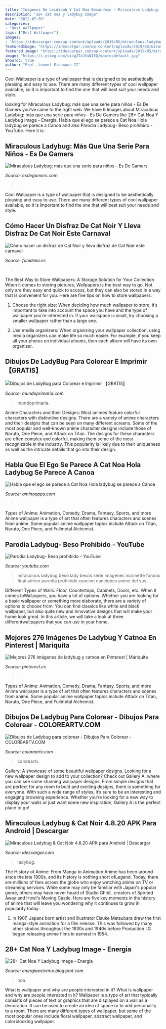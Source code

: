 ```yaml
---
title: "Imagenes De Leidibob Y Cat Noa Besandose ~ Miraculous Ladybug: Más Que Una Serie Para Niños"
description: "28+ cat noa y ladybug image"
date: "2022-07-09"
categories:
- "Best Wallpaper"
tags: ["Best Wallpaper"]
images:
- "https://idescargar.com/wp-content/uploads/2019/05/miraculous-ladybug-cat-noir_0.jpg"
featuredImage: "https://idescargar.com/wp-content/uploads/2019/05/miraculous-ladybug-cat-noir_0.jpg"
featured_image: "https://idescargar.com/wp-content/uploads/2019/05/miraculous-ladybug-cat-noir_0.jpg"
image: "https://i.ytimg.com/vi/gJTxJVxNIEQ/maxresdefault.jpg"
ShowToc: true
author: "Prof. Leonel Eichmann II"
---
```



Cool Wallpaper is a type of wallpaper that is designed to be aesthetically pleasing and easy to use. There are many different types of cool wallpaper available, so it is important to find the one that will best suit your needs and style.

	

		
looking for Miraculous Ladybug: más que una serie para niños - Es De Gamers you've came to the right web. We have 9 Images about Miraculous Ladybug: más que una serie para niños - Es De Gamers like 28+ Cat Noa Y Ladybug Image - Energia, Habla que el ego se parece a Cat Noa Hola ladybug se parece a Canoa and also Parodia Ladybug- Beso prohibido - YouTube. Here it is:
		
    
## Miraculous Ladybug: Más Que Una Serie Para Niños - Es De Gamers

<img loading=lazy src="https://esdegamers.com/wp-content/uploads/2020/06/3a0ccbb3-2f98-4162-8933-f4df7059d043_840301_TABLET_LANDSCAPE_LARGE_16_9.jpg" onerror="this.onerror=null;this.src='https://tse4.mm.bing.net/th?id=OIP._nQZ-VRNg_sjDqrSYPI__wHaEK&amp;pid=15.1';" alt="Miraculous Ladybug: más que una serie para niños - Es De Gamers">

_Source: esdegamers.com_

>. 

	

Cool Wallpaper is a type of wallpaper that is designed to be aesthetically pleasing and easy to use. There are many different types of cool wallpaper available, so it is important to find the one that will best suit your needs and style.

    
## Cómo Hacer Un Disfraz De Cat Noir Y Lleva Disfraz De Cat Noir Este Carnaval

<img loading=lazy src="https://www.funidelia.es/blog/wp-content/uploads/2017/01/Cat-Noir-1.jpg" onerror="this.onerror=null;this.src='https://tse3.mm.bing.net/th?id=OIP.PQttbYyoP3b6f06eeXLa1wHaE7&amp;pid=15.1';" alt="Cómo hacer un disfraz de Cat Noir y lleva disfraz de Cat Noir este carnaval">

_Source: funidelia.es_

>. 

	

The Best Way to Store Wallpapers: A Storage Solution for Your Collection
When it comes to storing pictures, Wallpapers is the best way to go. Not only are they easy and quick to access, but they can also be stored in a way that is convenient for you. Here are five tips on how to store wallpapers:
1) Choose the right size: When deciding how much wallpaper to store, it’s important to take into account the space you have and the type of wallpaper you’re interested in. If your wallspace is small, try choosing a smaller wallpaper rather than a large one.

2) Use media organizers: When organizing your wallpaper collection, using media organizers can make life so much easier. For example, if you keep all your photos on individual albums, then each album will have its own organizer.

    
## Dibujos De LadyBug Para Colorear E Imprimir 【GRATIS】

<img loading=lazy src="https://www.mundoprimaria.com/wp-content/uploads/2019/07/dibujos-ladybug-cat-noir-para-colorear.jpg" onerror="this.onerror=null;this.src='https://tse3.mm.bing.net/th?id=OIP.G3VmKoCIgfMlkiLnlvuXyAHaFP&amp;pid=15.1';" alt="Dibujos de LadyBug para Colorear e Imprimir 【GRATIS】">

_Source: mundoprimaria.com_

>mundoprimaria. 

	

Anime Characters and their Designs: Most animes feature colorful characters with distinctive designs.
There are a variety of anime characters and their designs that can be seen on many different screens. Some of the most popular and well-known anime character designs include those of Naruto, One Piece, and Attack on Titan. The designs for these characters are often complex and colorful, making them some of the most recognizable in the industry. This popularity is likely due to their uniqueness as well as the intricate details that go into their design.

    
## Habla Que El Ego Se Parece A Cat Noa Hola Ladybug Se Parece A Canoa

<img loading=lazy src="http://pm1.narvii.com/6546/08a88da30095db70ef2269bc618594f54d780ec3_00.jpg" onerror="this.onerror=null;this.src='https://tse1.mm.bing.net/th?id=OIP.G5cVKMnSREeaq8RzlbDq1AHaEV&amp;pid=15.1';" alt="Habla que el ego se parece a Cat Noa Hola ladybug se parece a Canoa">

_Source: aminoapps.com_

>. 

	

Types of Anime: Animation, Comedy, Drama, Fantasy, Sports, and more
Anime wallpaper is a type of art that often features characters and scenes from anime. Some popular anime wallpaper topics include Attack on Titan, Naruto, One Piece, and Fullmetal Alchemist.

    
## Parodia Ladybug- Beso Prohibido - YouTube

<img loading=lazy src="https://i.ytimg.com/vi/Girkx6kFvhc/hqdefault.jpg" onerror="this.onerror=null;this.src='https://tse1.mm.bing.net/th?id=OIP.Zslp7qry4PiwaeylJmbOQwHaFj&amp;pid=15.1';" alt="Parodia Ladybug- Beso prohibido - YouTube">

_Source: youtube.com_

>miraculous ladybug beso lady besos serie imágenes marinette fondos final adrien parodia prohibido cancion canciones anime del sus. 

	

Different Types of Walls: Floor, Countertops, Cabinets, Doors, etc.
When it comes toWallpapers, you have a lot of options. Whether you are looking for a basic wallpaper or something more elaborate, there are a variety of options to choose from. You can find classics like white and black wallpaper, but also quite new and innovative designs that will make your home look great. In this article, we will take a look at three differentwallpapers that you can use in your home.

    
## Mejores 276 Imágenes De Ladybug Y Catnoa En Pinterest | Mariquita

<img loading=lazy src="https://i.pinimg.com/736x/29/27/18/29271899e24840b65e7795e824209b13--nickelodeon-nori.jpg" onerror="this.onerror=null;this.src='https://tse3.mm.bing.net/th?id=OIP.YwEBwIDQLWDJ_fnGqYXRVwHaH1&amp;pid=15.1';" alt="Mejores 276 imágenes de ladybug y catnoa en Pinterest | Mariquita">

_Source: pinterest.es_

>. 

	

Types of Anime: Animation, Comedy, Drama, Fantasy, Sports, and more
Anime wallpaper is a type of art that often features characters and scenes from anime. Some popular anime wallpaper topics include Attack on Titan, Naruto, One Piece, and Fullmetal Alchemist.

    
## Dibujos De Ladybug Para Colorear - Dibujos Para Colorear - COLOREARTV.COM

<img loading=lazy src="https://coloreartv.com/wp-content/uploads/2019/02/ladybug-1024x576.jpeg" onerror="this.onerror=null;this.src='https://tse3.mm.bing.net/th?id=OIP.fyF9RoonjZt8PCugOejyiwHaEK&amp;pid=15.1';" alt="Dibujos de Ladybug para colorear - Dibujos Para Colorear - COLOREARTV.COM">

_Source: coloreartv.com_

>coloreartv. 

	

Gallery: A showcase of some beautiful wallpaper designs.
Looking for a new wallpaper design to add to your collection? Check out Gallery A, where you can see some stunning wallpaper designs. From simple designs that are perfect for any room to bold and exciting designs, there is something for everyone. With such a wide range of styles, it’s sure to be an interesting and engaging browsing experience. Whether you’re looking for a new way to display your walls or just want some new inspiration, Gallery A is the perfect place to go!





	
	
    
## Miraculous Ladybug &amp; Cat Noir 4.8.20 APK Para Android | Descargar

<img loading=lazy src="https://idescargar.com/wp-content/uploads/2019/05/miraculous-ladybug-cat-noir_0.jpg" onerror="this.onerror=null;this.src='https://tse2.mm.bing.net/th?id=OIP.uZaQ5gfa9wXd3UjCHrhzmAAAAA&amp;pid=15.1';" alt="Miraculous Ladybug &amp; Cat Noir 4.8.20 APK para Android | Descargar">

_Source: idescargar.com_

>ladybug. 

	

The History of Anime: From Manga to Animation
Anime has been around since the late 1800s, and its history is nothing short ofLegend. Today, there are millions of fans across the globe who enjoy watching anime on TV or streaming services. While some may only be familiar with Japan's popular genre, others may have never heard of Studio Ghibli, creators of Spirited Away and Howl's Moving Castle. Here are five key moments in the history of anime that will leave you wondering why it continues to grow in popularity today:
1) In 1907, Japans born artist and illustrator Eisuke Matsubara drew the first manga-style animation for a film release. This was followed by many other studios throughout the 1930s and 1940s before Production I.G began releasing anime films in earnest in 1954.

    
## 28+ Cat Noa Y Ladybug Image - Energia

<img loading=lazy src="https://i.ytimg.com/vi/gJTxJVxNIEQ/maxresdefault.jpg" onerror="this.onerror=null;this.src='https://tse3.mm.bing.net/th?id=OIP._m6wmL88FOhPXUS6j8pkbgHaEK&amp;pid=15.1';" alt="28+ Cat Noa Y Ladybug Image - Energia">

_Source: energiaextreme.blogspot.com_

>noa. 

	

What is wallpaper and why are people interested in it?
What is wallpaper and why are people interested in it?
Wallpaper is a type of art that typically consists of pieces of text or graphics that are displayed on a wall as a decoration. It can be used to create an idea of space or to add personality to a room. There are many different types of wallpaper, but some of the most popular ones include floral wallpaper, abstract wallpaper, and colorblocking wallpaper.

